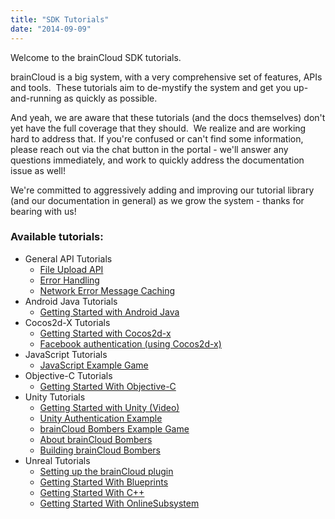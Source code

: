```yaml
---
title: "SDK Tutorials"
date: "2014-09-09"
---
```


Welcome to the brainCloud SDK tutorials.

brainCloud is a big system, with a very comprehensive set of features, APIs and tools.  These tutorials aim to de-mystify the system and get you up-and-running as quickly as possible.

And yeah, we are aware that these tutorials (and the docs themselves) don't yet have the full coverage that they should.  We realize and are working hard to address that. If you're confused or can't find some information, please reach out via the chat button in the portal - we'll answer any questions immediately, and work to quickly address the documentation issue as well!

We're committed to aggressively adding and improving our tutorial library (and our documentation in general) as we grow the system - thanks for bearing with us!

### Available tutorials:

- General API Tutorials
    - [File Upload API](/learn/sdk-tutorials/general-api-tutorials/file-upload-api/)
    - [Error Handling](/learn/sdk-tutorials/general-api-tutorials/error-handling/)
    - [Network Error Message Caching](/learn/sdk-tutorials/general-api-tutorials/network-error-message-caching/)
- Android Java Tutorials
    - [Getting Started with Android Java](/learn/sdk-tutorials/android-java-tutorials/getting-started-with-android-java/)
- Cocos2d-X Tutorials
    - [Getting Started with Cocos2d-x](/learn/sdk-tutorials/cocos2d-x-tutorials/cocos-2dx-example-1-getting-started/)
    - [Facebook authentication (using Cocos2d-x)](/learn/sdk-tutorials/cocos2d-x-tutorials/facebook-authentication/)
- JavaScript Tutorials
    - [JavaScript Example Game](/learn/sdk-tutorials/javascript-tutorials/javascript-example-game/)
- Objective-C Tutorials
    - [Getting Started With Objective-C](/learn/sdk-tutorials/objective-c-tutorials/getting-started-with-objective-c/)
- Unity Tutorials
    - [Getting Started with Unity (Video)](/learn/sdk-tutorials/unity-tutorials/unity-getting-started/)
    - [Unity Authentication Example](/learn/sdk-tutorials/unity-tutorials/unity-authentication-example/)
    - [brainCloud Bombers Example Game](/learn/sdk-tutorials/unity-tutorials/braincloud-bombers-example-game/)
    - [About brainCloud Bombers](/learn/sdk-tutorials/unity-tutorials/about-braincloud-bombers/)
    - [Building brainCloud Bombers](/learn/sdk-tutorials/unity-tutorials/building-the-braincloud-bombers-project/)
- Unreal Tutorials
    - [Setting up the brainCloud plugin](/learn/sdk-tutorials/unreal-tutorials/setting-up-the-braincloud-plugin/)
    - [Getting Started With Blueprints](/learn/sdk-tutorials/unreal-tutorials/getting-started-with-blueprints/)
    - [Getting Started With C++](/learn/sdk-tutorials/unreal-tutorials/getting-started-with-cpp/)
    - [Getting Started With OnlineSubsystem](/learn/sdk-tutorials/unreal-tutorials/getting-started-with-the-online-subsystem/)
